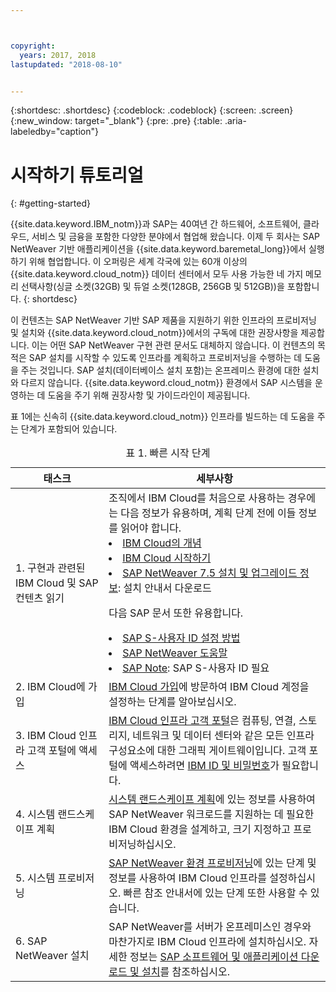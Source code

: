 ```yaml
---



copyright:
  years: 2017, 2018
lastupdated: "2018-08-10"


---
```


{:shortdesc: .shortdesc}
{:codeblock: .codeblock}
{:screen: .screen}
{:new_window: target="_blank"}
{:pre: .pre}
{:table: .aria-labeledby="caption"}

# 시작하기 튜토리얼
{: #getting-started}

{{site.data.keyword.IBM_notm}}과 SAP는 40여년 간 하드웨어, 소프트웨어, 클라우드, 서비스 및 금융을 포함한 다양한 분야에서 협업해 왔습니다. 이제 두 회사는 SAP NetWeaver 기반 애플리케이션을 {{site.data.keyword.baremetal_long}}에서 실행하기 위해 협업합니다. 이 오퍼링은 세계 각국에 있는 60개 이상의 {{site.data.keyword.cloud_notm}} 데이터 센터에서 모두 사용 가능한 네 가지 메모리 선택사항(싱글 소켓(32GB) 및 듀얼 소켓(128GB, 256GB 및 512GB))을 포함합니다.
{: shortdesc}

이 컨텐츠는 SAP NetWeaver 기반 SAP 제품을 지원하기 위한 인프라의 프로비저닝 및 설치와 {{site.data.keyword.cloud_notm}}에서의 구독에 대한 권장사항을 제공합니다. 이는 어떤 SAP NetWeaver 구현 관련 문서도 대체하지 않습니다. 이 컨텐츠의 목적은 SAP 설치를 시작할 수 있도록 인프라를 계획하고 프로비저닝을 수행하는 데 도움을 주는 것입니다. SAP 설치(데이터베이스 설치 포함)는 온프레미스 환경에 대한 설치와 다르지 않습니다. {{site.data.keyword.cloud_notm}} 환경에서 SAP 시스템을 운영하는 데 도움을 주기 위해 권장사항 및 가이드라인이 제공됩니다.

표 1에는 신속히 {{site.data.keyword.cloud_notm}} 인프라를 빌드하는 데 도움을 주는 단계가 포함되어 있습니다.
<table>
   <CAPTION>표 1. 빠른 시작 단계</CAPTION>
   <THEAD>
   <TR>
   <th>태스크</th>
   <th>세부사항</th>
   </TR>
   </THEAD>
   <TBODY>
   <tr>
   <td>1. 구현과 관련된 IBM Cloud 및 SAP 컨텐츠 읽기</td>
   <td>조직에서 IBM Cloud를 처음으로 사용하는 경우에는 다음 정보가 유용하며, 계획 단계 전에 이들 정보를 읽어야 합니다.
   <li><a href="https://ibm.com/cloud-computing/">IBM Cloud의 개념</a></li>
   <li><a href="https://ibm.com/cloud/get-started">IBM Cloud 시작하기</a></li>
   <li><a href="https://help.sap.com/nw75#section2">SAP NetWeaver 7.5 설치 및 업그레이드 정보</a>: 설치 안내서 다운로드</li>
   
   다음 SAP 문서 또한 유용합니다.
   <li><a href="https://www.sapappsdevelopmentpartnercenter.com/en/faq/program-faqs_2/how-to-receive-an-s-user-to-access-the-s_77/">SAP S-사용자 ID 설정 방법</a></li>
   <li><a href="https://help.sap.com/netweaver">SAP NetWeaver 도움말</a></li>
   <li><a href="https://support.sap.com">SAP Note</a>: SAP S-사용자 ID 필요</li>
   </td>
   <tr>
   <td>2. IBM Cloud에 가입</td>
   <td><a href="https://console.bluemix.net/docs/admin/adminpublic.html#signing-up-for-ibm-cloud">IBM Cloud 가입</a>에 방문하여 IBM Cloud 계정을 설정하는 단계를 알아보십시오.</td>
 <tr>
   <td>3. IBM Cloud 인프라 고객 포털에 액세스</td>
   <td><a href="https://control.softlayer.com">IBM Cloud 인프라 고객 포털</a>은 컴퓨팅, 연결, 스토리지, 네트워크 및 데이터 센터와 같은 모든 인프라 구성요소에 대한 그래픽 게이트웨이입니다. 고객 포털에 액세스하려면 <a href="https://console.bluemix.net/docs/customer-portal/getting-started.html#getting-started">IBM ID 및 비밀번호</a>가 필요합니다.</td> 
   <tr>
   <td>4. 시스템 랜드스케이프 계획</td>
   <td><a href="sap-planning-your-system-landscape.html#planning-your-system-landscape">시스템 랜드스케이프 계획</a>에 있는 정보를 사용하여 SAP NetWeaver 워크로드를 지원하는 데 필요한 IBM Cloud 환경을 설계하고, 크기 지정하고 프로비저닝하십시오.</td>  
 <tr>
   <td>5. 시스템 프로비저닝</td>
   <td><a href="sap-provision-environment.html#provision_environment">SAP NetWeaver 환경 프로비저닝</a>에 있는 단계 및 정보를 사용하여 IBM Cloud 인프라를 설정하십시오. 빠른 참조 안내서에 있는 단계 또한 사용할 수 있습니다.</td>
   <tr>
   <td>6. SAP NetWeaver 설치</td>
   <td>SAP NetWeaver를 서버가 온프레미스인 경우와 마찬가지로 IBM Cloud 인프라에 설치하십시오. 자세한 정보는 <a href="sap-installing-SAP-landscape.html#install_sap">SAP 소프트웨어 및 애플리케이션 다운로드 및 설치</a>를 참조하십시오.</td>
   </td>
   </tr>
   </TBODY>
   </table>
